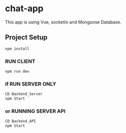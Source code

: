 # chat-app

This app is using  Vue, socketIo and Mongoose Database.


## Project Setup

```sh
npm install
```

### RUN CLIENT

```sh
npm run dev
```

### if RUN SERVER ONLY

```sh
CD Backend_Server
npm Start
```

### or RUNNING SERVER API

```sh
CD Backend_API
npm Start
```